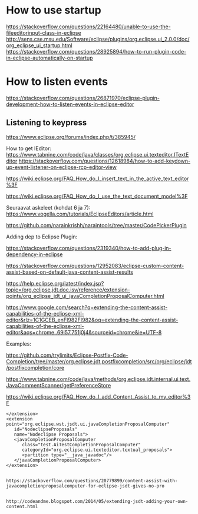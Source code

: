 
# How to use startup
https://stackoverflow.com/questions/22164480/unable-to-use-the-fileeditorinput-class-in-eclipse
http://sens.cse.msu.edu/Software/eclipse/plugins/org.eclipse.ui_2.0.0/doc/org_eclipse_ui_startup.html
https://stackoverflow.com/questions/28925894/how-to-run-plugin-code-in-eclipse-automatically-on-startup


# How to listen events 
https://stackoverflow.com/questions/26871970/eclipse-plugin-development-how-to-listen-events-in-eclipse-editor

## Listening to keypress
https://www.eclipse.org/forums/index.php/t/385945/

How to get IEditor: https://www.tabnine.com/code/java/classes/org.eclipse.ui.texteditor.ITextEditor
https://stackoverflow.com/questions/12618984/how-to-add-keydown-up-event-listener-on-eclipse-rcp-editor-view

https://wiki.eclipse.org/FAQ_How_do_I_insert_text_in_the_active_text_editor%3F

https://wiki.eclipse.org/FAQ_How_do_I_use_the_text_document_model%3F

Seuraavat askeleet (kohdat 6 ja 7):
https://www.vogella.com/tutorials/EclipseEditors/article.html


https://github.com/narainkrishh/naraintools/tree/master/CodePickerPlugin





Adding dep to Eclipse Plugin:

https://stackoverflow.com/questions/2319340/how-to-add-plug-in-dependency-in-eclipse



https://stackoverflow.com/questions/12952083/eclipse-custom-content-assist-based-on-default-java-content-assist-results



https://help.eclipse.org/latest/index.jsp?topic=/org.eclipse.jdt.doc.isv/reference/extension-points/org_eclipse_jdt_ui_javaCompletionProposalComputer.html

https://www.google.com/search?q=extending-the-content-assist-capabilities-of-the-eclipse-xml-editor&rlz=1C1GCEB_enFI982FI982&oq=extending-the-content-assist-capabilities-of-the-eclipse-xml-editor&aqs=chrome..69i57.751j0j4&sourceid=chrome&ie=UTF-8


Examples:

https://github.com/trylimits/Eclipse-Postfix-Code-Completion/tree/master/org.eclipse.jdt.postfixcompletion/src/org/eclipse/jdt/postfixcompletion/core


https://www.tabnine.com/code/java/methods/org.eclipse.jdt.internal.ui.text.JavaCommentScanner/getPreferenceStore


https://wiki.eclipse.org/FAQ_How_do_I_add_Content_Assist_to_my_editor%3F


<extension point="org.eclipse.wst.jsdt.ui.javaCompletionProposalComputer"
	   id="openai_textual_proposals"
	   name="Openai Text Proposals">
	
	</extension>
	<extension point="org.eclipse.wst.jsdt.ui.javaCompletionProposalComputer"
	   id="NodeclipseProposals"
	   name="Nodeclipse Proposals">
	   <javaCompletionProposalComputer
	      class="test.AiTestCompletionProposalComputer"
	      categoryId="org.eclipse.ui.texteditor.textual_proposals">
	      <partition type="__java_javadoc"/>
	   </javaCompletionProposalComputer>
	</extension>
	
	
	https://stackoverflow.com/questions/20779899/content-assist-with-javacompletionproposalcomputer-for-eclipse-jsdt-gives-no-pro
	
	
	http://codeandme.blogspot.com/2014/05/extending-jsdt-adding-your-own-content.html